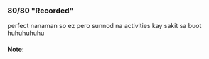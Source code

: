 ### 80/80 "Recorded"

perfect nanaman so ez pero sunnod na activities kay sakit sa buot huhuhuhuhu

#### Note:

